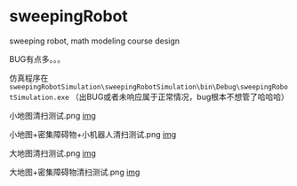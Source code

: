 # sweepingRobot
sweeping robot, math modeling course design

BUG有点多。。。

仿真程序在 `sweepingRobotSimulation\sweepingRobotSimulation\bin\Debug\sweepingRobotSimulation.exe`
（出BUG或者未响应属于正常情况，bug根本不想管了哈哈哈）




小地图清扫测试.png
[img](https://github.com/GuessEver/sweepingRobot/blob/master/testImg/%E5%B0%8F%E5%9C%B0%E5%9B%BE%E6%B8%85%E6%89%AB%E6%B5%8B%E8%AF%95.png)

小地图+密集障碍物+小机器人清扫测试.png
[img](https://github.com/GuessEver/sweepingRobot/blob/master/testImg/%E5%B0%8F%E5%9C%B0%E5%9B%BE%2B%E5%AF%86%E9%9B%86%E9%9A%9C%E7%A2%8D%E7%89%A9%2B%E5%B0%8F%E6%9C%BA%E5%99%A8%E4%BA%BA%E6%B8%85%E6%89%AB%E6%B5%8B%E8%AF%95.png)

大地图清扫测试.png
[img](https://github.com/GuessEver/sweepingRobot/blob/master/testImg/%E5%A4%A7%E5%9C%B0%E5%9B%BE%E6%B8%85%E6%89%AB%E6%B5%8B%E8%AF%95.png)

大地图+密集障碍物清扫测试.png
[img](https://github.com/GuessEver/sweepingRobot/blob/master/testImg/%E5%A4%A7%E5%9C%B0%E5%9B%BE%2B%E5%AF%86%E9%9B%86%E9%9A%9C%E7%A2%8D%E7%89%A9%E6%B8%85%E6%89%AB%E6%B5%8B%E8%AF%95.png)


